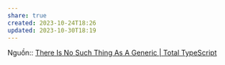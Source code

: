 ```yaml
---
share: true
created: 2023-10-24T18:26
updated: 2023-10-30T18:19
---
```

Nguồn:: [There Is No Such Thing As A Generic | Total TypeScript](https://www.totaltypescript.com/no-such-thing-as-a-generic)
